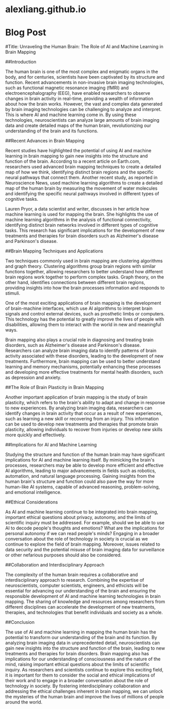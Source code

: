 # alexliang.github.io 
# Blog Post 

#Title: Unraveling the Human Brain: The Role of AI and Machine Learning in Brain Mapping

##Introduction

The human brain is one of the most complex and enigmatic organs in the body, and for centuries, scientists have been captivated by its structure and function. Recent advancements in non-invasive brain imaging technologies, such as functional magnetic resonance imaging (fMRI) and electroencephalography (EEG), have enabled researchers to observe changes in brain activity in real-time, providing a wealth of information about how the brain works. However, the vast and complex data generated by brain imaging technologies can be challenging to analyze and interpret. This is where AI and machine learning come in. By using these technologies, neuroscientists can analyze large amounts of brain imaging data and create detailed maps of the human brain, revolutionizing our understanding of the brain and its functions.

##Recent Advances in Brain Mapping

Recent studies have highlighted the potential of using AI and machine learning in brain mapping to gain new insights into the structure and function of the brain. According to a recent article on Earth.com, researchers used advanced brain mapping techniques to create a detailed map of how we think, identifying distinct brain regions and the specific neural pathways that connect them. Another recent study, as reported in Neuroscience News, used machine learning algorithms to create a detailed map of the human brain by measuring the movement of water molecules and identifying the specific neural pathways involved in different types of cognitive tasks.

Lauren Pryor, a data scientist and writer, discusses in her article how machine learning is used for mapping the brain. She highlights the use of machine learning algorithms in the analysis of functional connectivity, identifying distinct brain networks involved in different types of cognitive tasks. This research has significant implications for the development of new treatments and therapies for brain disorders such as Alzheimer's disease and Parkinson's disease.

##Brain Mapping Techniques and Applications

Two techniques commonly used in brain mapping are clustering algorithms and graph theory. Clustering algorithms group brain regions with similar functions together, allowing researchers to better understand how different brain regions work together to perform complex tasks. Graph theory, on the other hand, identifies connections between different brain regions, providing insights into how the brain processes information and responds to stimuli.

One of the most exciting applications of brain mapping is the development of brain-machine interfaces, which use AI algorithms to interpret brain signals and control external devices, such as prosthetic limbs or computers. This technology has the potential to greatly improve the lives of people with disabilities, allowing them to interact with the world in new and meaningful ways.

Brain mapping also plays a crucial role in diagnosing and treating brain disorders, such as Alzheimer's disease and Parkinson's disease. Researchers can analyze brain imaging data to identify patterns of brain activity associated with these disorders, leading to the development of new treatments. Furthermore, brain mapping can be used to better understand learning and memory mechanisms, potentially enhancing these processes and developing more effective treatments for mental health disorders, such as depression and anxiety.

##The Role of Brain Plasticity in Brain Mapping

Another important application of brain mapping is the study of brain plasticity, which refers to the brain's ability to adapt and change in response to new experiences. By analyzing brain imaging data, researchers can identify changes in brain activity that occur as a result of new experiences, such as learning a new skill or recovering from an injury. This information can be used to develop new treatments and therapies that promote brain plasticity, allowing individuals to recover from injuries or develop new skills more quickly and effectively.

##Implications for AI and Machine Learning

Studying the structure and function of the human brain may have significant implications for AI and machine learning itself. By mimicking the brain's processes, researchers may be able to develop more efficient and effective AI algorithms, leading to major advancements in fields such as robotics, automation, and natural language processing. Gaining insights from the human brain's structure and function could also pave the way for more human-like AI systems, capable of advanced reasoning, problem-solving, and emotional intelligence.

##Ethical Considerations

As AI and machine learning continue to be integrated into brain mapping, important ethical questions about privacy, autonomy, and the limits of scientific inquiry must be addressed. For example, should we be able to use AI to decode people's thoughts and emotions? What are the implications for personal autonomy if we can read people's minds? Engaging in a broader conversation about the role of technology in society is crucial as we continue to explore the field of brain mapping. Moreover, issues related to data security and the potential misuse of brain imaging data for surveillance or other nefarious purposes should also be considered.

##Collaboration and Interdisciplinary Approach

The complexity of the human brain requires a collaborative and interdisciplinary approach to research. Combining the expertise of neuroscientists, computer scientists, engineers, and ethicists will be essential for advancing our understanding of the brain and ensuring the responsible development of AI and machine learning technologies in brain mapping. The sharing of knowledge and resources among researchers from different disciplines can accelerate the development of new treatments, therapies, and technologies that benefit individuals and society as a whole.

##Conclusion

The use of AI and machine learning in mapping the human brain has the potential to transform our understanding of the brain and its function. By analyzing brain imaging data in unprecedented detail, neuroscientists can gain new insights into the structure and function of the brain, leading to new treatments and therapies for brain disorders. Brain mapping also has implications for our understanding of consciousness and the nature of the mind, raising important ethical questions about the limits of scientific inquiry. As researchers and scientists continue to explore this exciting field, it is important for them to consider the social and ethical implications of their work and to engage in a broader conversation about the role of technology in society. By fostering interdisciplinary collaboration and addressing the ethical challenges inherent in brain mapping, we can unlock the mysteries of the human brain and improve the lives of millions of people around the world.
